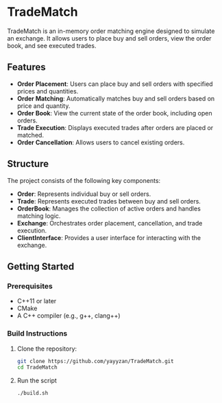 # TradeMatch

TradeMatch is an in-memory order matching engine designed to simulate an exchange. It allows users to place buy and sell orders, view the order book, and see executed trades.

## Features

- **Order Placement**: Users can place buy and sell orders with specified prices and quantities.
- **Order Matching**: Automatically matches buy and sell orders based on price and quantity.
- **Order Book**: View the current state of the order book, including open orders.
- **Trade Execution**: Displays executed trades after orders are placed or matched.
- **Order Cancellation**: Allows users to cancel existing orders.

## Structure

The project consists of the following key components:

- **Order**: Represents individual buy or sell orders.
- **Trade**: Represents executed trades between buy and sell orders.
- **OrderBook**: Manages the collection of active orders and handles matching logic.
- **Exchange**: Orchestrates order placement, cancellation, and trade execution.
- **ClientInterface**: Provides a user interface for interacting with the exchange.

## Getting Started

### Prerequisites

- C++11 or later
- CMake
- A C++ compiler (e.g., g++, clang++)

### Build Instructions

1. Clone the repository:
   ```bash
   git clone https://github.com/yayyzan/TradeMatch.git
   cd TradeMatch
   ```

2. Run the script
    ```bash
    ./build.sh
    ```


